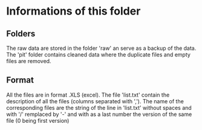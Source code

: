 # Informations of this folder
## Folders
The raw data are stored in the folder 'raw' an serve as a backup of the data. The 'pit' folder contains cleaned data where the duplicate files and empty files are removed.

## Format
All the files are in format .XLS (excel). The file 'list.txt' contain the description of all the files (columns separated with ','). The name of the corresponding files are the string of the line in 'list.txt' without spaces and with '/' remplaced by '-' and with as a last number the version of the same file (0 being first version)

